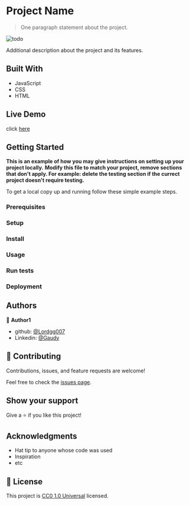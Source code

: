 # Project Name

> One paragraph statement about the project.

![todo](https://github.com/Lordgg007/To-do-list-storage-gaudy-31ago23/assets/139135651/aa4a6212-e723-4bf8-927c-90eb53c3d9d3)


Additional description about the project and its features.

## Built With

- JavaScript
- CSS
- HTML

## Live Demo

click [here](https://lordgg007.github.io/To-do-list-storage-gaudy-31ago23/)


## Getting Started

**This is an example of how you may give instructions on setting up your project locally.**
**Modify this file to match your project, remove sections that don't apply. For example: delete the testing section if the currect project doesn't require testing.**


To get a local copy up and running follow these simple example steps.

### Prerequisites

### Setup

### Install

### Usage

### Run tests

### Deployment



## Authors

👤 **Author1**

- github: [@Lordgg007](https://github.com/Lordgg007)
- Linkedin: [@Gaudy](https://www.linkedin.com/home)

## 🤝 Contributing

Contributions, issues, and feature requests are welcome!

Feel free to check the [issues page](https://github.com/Lordgg007/To-do-list-storage-gaudy-31ago23/issues).

## Show your support

Give a ⭐️ if you like this project!

## Acknowledgments

- Hat tip to anyone whose code was used
- Inspiration
- etc

## 📝 License

This project is [CC0 1.0 Universal](LICENSE) licensed.

